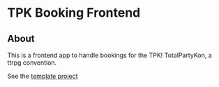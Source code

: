 # TPK Booking Frontend

## About

This is a frontend app to handle bookings for the TPK! TotalPartyKon, a ttrpg convention.

See the [template project](https://github.com/Sbax/booking-fe)
